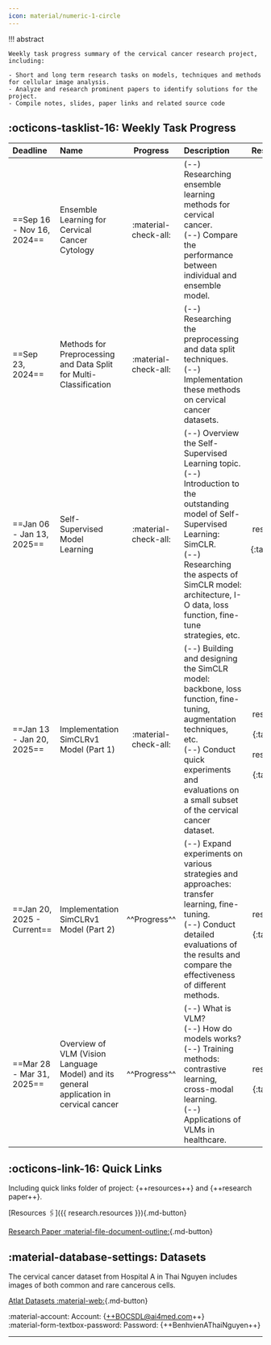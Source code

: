 ```yaml
---
icon: material/numeric-1-circle
---
```


!!! abstract

    Weekly task progress summary of the cervical cancer research project, including:

    - Short and long term research tasks on models, techniques and methods for cellular image analysis.
    - Analyze and research prominent papers to identify solutions for the project. 
    - Compile notes, slides, paper links and related source code


## :octicons-tasklist-16: Weekly Task Progress

| Deadline | Name | Progress | Description | Research Papers | Materials |
| :------- | :--- | :----: | :---------- | :------------: | :-------: |
| ==Sep 16 - Nov 16, 2024== | Ensemble Learning for Cervical Cancer Cytology | :material-check-all: | (--) Researching ensemble learning methods for cervical cancer. <br> (--) Compare the performance between individual and ensemble model. | N/A | [**[Slides]**](../research-logs/ccc-slides/IAST01-ensemble-learning-for-cervical-cancer-cytology.pdf){:target="_blank"} [**[Code]**](){:target="_blank"} |
| ==Sep 23, 2024== | Methods for Preprocessing and Data Split for Multi-Classification | :material-check-all: | (--) Researching the preprocessing and data split techniques. <br> (--) Implementation these methods on cervical cancer datasets. | N/A | [**[Slides]**](../research-logs/ccc-slides/IAST02-methods-for-preprocessing-and-splitting-data-for-multiclass-classification.pdf){:target="_blank"} |
| ==Jan 06 - Jan 13, 2025== | Self-Supervised Model Learning | :material-check-all: | (--) Overview the Self-Supervised Learning topic. <br> (--) Introduction to the outstanding model of Self-Supervised Learning: SimCLR. <br> (--) Researching the aspects of SimCLR model: architecture, I-O data, loss function, fine-tune strategies, etc. | [**[PP]**]({{ research.mate02 }}){:target="_blank"} | [**[Notes]**](../research-logs/ccc-notes/note01.md){:target="_blank"} |
| ==Jan 13 - Jan 20, 2025== | Implementation SimCLRv1 Model (Part 1) | :material-check-all: | (--) Building and designing the SimCLR model: backbone, loss function, fine-tuning, augmentation techniques, etc. <br> (--) Conduct quick experiments and evaluations on a small subset of the cervical cancer dataset. | [**[PP01]**]({{ research.mate02 }}){:target="blank"} [**[PP02]**]({{ research.mate04 }}){:target="blank"} | [**[Slides]**](../research-logs/ccc-slides/IAST03-the-simclr-model.pdf){:target="blank"} [**[Notes]**](../research-logs/ccc-notes/note02.md){:target="blank"} [**[Code]**](){:target="blank"} | 
| ==Jan 20, 2025 - Current== | Implementation SimCLRv1 Model (Part 2) | ^^Progress^^ | (--) Expand experiments on various strategies and approaches: transfer learning, fine-tuning. <br> (--) Conduct detailed evaluations of the results and compare the effectiveness of different methods. | [**[PP]**]({{ research.mate02 }}){:target="blank"} | {++Pending++} | 
| ==Mar 28 - Mar 31, 2025== | Overview of VLM (Vision Language Model) and its general application in cervical cancer | ^^Progress^^ | (--) What is VLM? <br> (--) How do models works? <br> (--) Training methods: contrastive learning, cross-modal learning. <br> (--) Applications of VLMs in healthcare. | [**[PP]**]({{ research.mate05 }}){:target="blank"} | [**[Notes]**](../research-logs/ccc-notes/note04.md){:target="blank"} |

## :octicons-link-16: Quick Links

Including quick links folder of project: {++resources++} and {++research paper++}.

[Resources :paperclips:]({{ research.resources }}){.md-button} 

[Research Paper :material-file-document-outline:](https://){.md-button}


## :material-database-settings: Datasets

The cervical cancer dataset from Hospital A in Thai Nguyen includes images of both common and rare cancerous cells.

[Atlat Datasets :material-web:](https://label.ai4med.vn/auth/login){.md-button}

:material-account: Account: {++BOCSDL@ai4med.com++}  
:material-form-textbox-password: Password: {++BenhvienAThaiNguyen++}  

---
<br />
